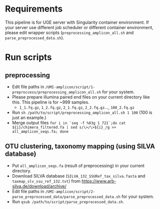 # Requirements

This pipeline is for UGE server with Singularity container environment.
If your server use different job scheduler or different container environment, please edit wrapper scripts (`preprocessing_amplicon_all.sh` and `parse_preprocessed_data.sh`).

# Run scripts

## preprocessing

- Edit file paths in `/UMI-amplicon/script/1-preproccess/preprocessing_amplicon_all.sh` for your system.
- Please prepare illumina paired end files on your current directory like this. This pipeline is for ~999 samples.
  - `1_1.fq.gz`, `1_2.fq.gz`, `2_1.fq.gz`, `2_2.fq.gz`..., `100_2.fq.gz`
- Run `sh /path/to/script/preprocessing_amplicon_all.sh 1 100` (100 is just an example.)
- Merge output files ``for i in `seq -f %03g 1 721`;do cat ${i}/chimera_filtered.fa | sed s/\>/\>${i}_/g >> all_amplicon_seqs.fa; done``  

## OTU clustering, taxonomy mapping (using SILVA database)

- Put `all_amplicon_seqs.fa` (result of preprocessing) in your current directory.
- Download SILVA database (`SILVA_132_SSURef_tax_silva.fasta` and `taxmap_slv_ssu_ref_132.txt`) from https://www.arb-silva.de/download/archive/
- Edit file paths in `/UMI-amplicon/script/2-parse_preprocessed_data/parse_preprocessed_data.sh` for your system.
- Run `qsub /path/to/script/parse_preprocessed_data.sh`.

